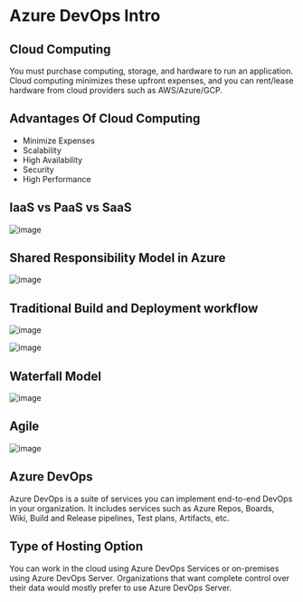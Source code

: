 # Azure DevOps Intro   
                  
## Cloud Computing       
      
You must purchase computing, storage, and hardware to run an application. Cloud computing minimizes these upfront expenses, and you can rent/lease hardware from cloud providers such as AWS/Azure/GCP.

## Advantages Of Cloud Computing 

- Minimize Expenses
- Scalability
- High Availability
- Security
- High Performance

## IaaS vs PaaS vs SaaS

![image](https://github.com/Pavan-1997/Azure_DevOps_Intro/assets/32020205/6eeaa265-07f9-4914-8e96-545cd9a9f63d)

## Shared Responsibility Model in Azure

![image](https://github.com/Pavan-1997/Azure_DevOps_Intro/assets/32020205/50db0543-3962-4858-8c47-af308e5f6297)

## Traditional Build and Deployment workflow

![image](https://github.com/Pavan-1997/Azure_DevOps_Intro/assets/32020205/6980fb65-9016-4112-a859-51cbaae6b2f1)

![image](https://github.com/Pavan-1997/Azure_DevOps_Intro/assets/32020205/42a9395f-f1bc-48e9-8ea2-90760b19d3a2)

## Waterfall Model

![image](https://github.com/Pavan-1997/Azure_DevOps_Intro/assets/32020205/d0c1854b-927e-4268-9a63-939430e09144)

## Agile

![image](https://github.com/Pavan-1997/Azure_DevOps_Intro/assets/32020205/00715571-fa70-4f52-a813-56eff387e377)

## Azure DevOps

Azure DevOps is a suite of services you can implement end-to-end DevOps in your organization. It includes services such as Azure Repos, Boards, Wiki, Build and Release pipelines, Test plans, Artifacts, etc.

## Type of Hosting Option

You can work in the cloud using Azure DevOps Services or on-premises using Azure DevOps Server. Organizations that want complete control over their data would mostly prefer to use Azure DevOps Server. 



